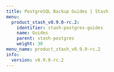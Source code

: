 ```yaml
---
title: PostgreSQL Backup Guides | Stash
menu:
  product_stash_v0.9.0-rc.2:
    identifier: stash-postgres-guides
    name: Guides
    parent: stash-postgres
    weight: 30
menu_name: product_stash_v0.9.0-rc.2
info:
  version: v0.9.0-rc.2
---
```



